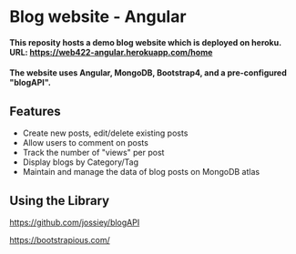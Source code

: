 # Blog website - Angular
#### This reposity hosts a demo blog website which is deployed on heroku. URL: https://web422-angular.herokuapp.com/home 
#### The website uses Angular, MongoDB, Bootstrap4, and a pre-configured "blogAPI".

## Features
* Create new posts, edit/delete existing posts
* Allow users to comment on posts
* Track the number of "views" per post
* Display blogs by Category/Tag
* Maintain and manage the data of blog posts on MongoDB atlas

## Using the Library
 https://github.com/jossiey/blogAPI

 https://bootstrapious.com/
